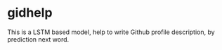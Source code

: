 # gidhelp
This is a LSTM based model, help to write Github profile description, by prediction next word.
